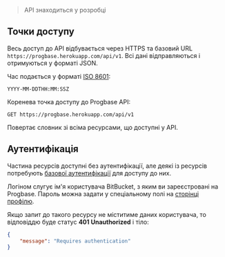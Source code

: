 > API знаходиться у розробці

## Точки доступу

Весь доступ до API відбувається через HTTPS та базовий URL `https://progbase.herokuapp.com/api/v1`. 
Всі дані відправляються і отримуються у форматі JSON.

Час подається у форматі [ISO 8601][date-iso]:

```
YYYY-MM-DDTHH:MM:SSZ
```

Коренева точка доступу до Progbase API:

```
GET https://progbase.herokuapp.com/api/v1
```

Повертає словник зі всіма ресурсами, що доступні у API.

## Аутентифікація

Частина ресурсів доступні без аутентифікації, але деякі із ресурсів потребують [базової аутентифікації][basic-auth] для доступу до них. 

Логіном слугує ім'я користувача BitBucket, з яким ви зареєстровані на Progbase. 
Пароль можна задати у спеціальному полі на [сторінці профілю][pb-profile].

Якщо запит до такого ресурсу не міститиме даних користувача, то відповіддю буде статус __401 Unauthorized__ і тіло:

```json
{
    "message": "Requires authentication"
}
```




  [basic-auth]: https://docs.oracle.com/cd/E24191_01/common/tutorials/authn_http_basic.html
  [pb-profile]: /profile 
  [date-iso]: https://en.wikipedia.org/wiki/ISO_8601
